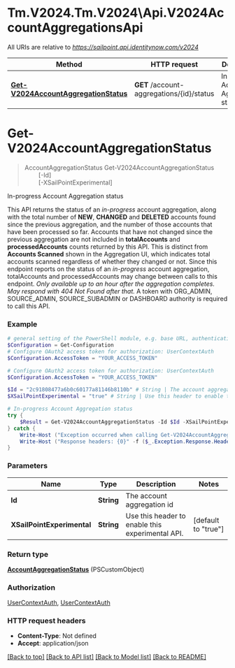 # Tm.V2024.Tm.V2024\Api.V2024AccountAggregationsApi

All URIs are relative to *https://sailpoint.api.identitynow.com/v2024*

Method | HTTP request | Description
------------- | ------------- | -------------
[**Get-V2024AccountAggregationStatus**](V2024AccountAggregationsApi.md#Get-V2024AccountAggregationStatus) | **GET** /account-aggregations/{id}/status | In-progress Account Aggregation status


<a id="Get-V2024AccountAggregationStatus"></a>
# **Get-V2024AccountAggregationStatus**
> AccountAggregationStatus Get-V2024AccountAggregationStatus<br>
> &nbsp;&nbsp;&nbsp;&nbsp;&nbsp;&nbsp;&nbsp;&nbsp;[-Id] <String><br>
> &nbsp;&nbsp;&nbsp;&nbsp;&nbsp;&nbsp;&nbsp;&nbsp;[-XSailPointExperimental] <String><br>

In-progress Account Aggregation status

This API returns the status of an *in-progress* account aggregation, along with the total number of **NEW**, **CHANGED** and **DELETED** accounts found since the previous aggregation, and the number of those accounts that have been processed so far.  Accounts that have not changed since the previous aggregation are not included in **totalAccounts** and **processedAccounts** counts returned by this API. This is distinct from **Accounts Scanned** shown in the Aggregation UI, which indicates total accounts scanned regardless of whether they changed or not.  Since this endpoint reports on the status of an *in-progress* account aggregation, totalAccounts and processedAccounts may change between calls to this endpoint.  *Only available up to an hour after the aggregation completes. May respond with *404 Not Found* after that.*  A token with ORG_ADMIN, SOURCE_ADMIN, SOURCE_SUBADMIN or DASHBOARD authority is required to call this API.

### Example
```powershell
# general setting of the PowerShell module, e.g. base URL, authentication, etc
$Configuration = Get-Configuration
# Configure OAuth2 access token for authorization: UserContextAuth
$Configuration.AccessToken = "YOUR_ACCESS_TOKEN"

# Configure OAuth2 access token for authorization: UserContextAuth
$Configuration.AccessToken = "YOUR_ACCESS_TOKEN"

$Id = "2c91808477a6b0c60177a81146b8110b" # String | The account aggregation id
$XSailPointExperimental = "true" # String | Use this header to enable this experimental API. (default to "true")

# In-progress Account Aggregation status
try {
    $Result = Get-V2024AccountAggregationStatus -Id $Id -XSailPointExperimental $XSailPointExperimental
} catch {
    Write-Host ("Exception occurred when calling Get-V2024AccountAggregationStatus: {0}" -f ($_.ErrorDetails | ConvertFrom-Json))
    Write-Host ("Response headers: {0}" -f ($_.Exception.Response.Headers | ConvertTo-Json))
}
```

### Parameters

Name | Type | Description  | Notes
------------- | ------------- | ------------- | -------------
 **Id** | **String**| The account aggregation id | 
 **XSailPointExperimental** | **String**| Use this header to enable this experimental API. | [default to &quot;true&quot;]

### Return type

[**AccountAggregationStatus**](AccountAggregationStatus.md) (PSCustomObject)

### Authorization

[UserContextAuth](../README.md#UserContextAuth), [UserContextAuth](../README.md#UserContextAuth)

### HTTP request headers

 - **Content-Type**: Not defined
 - **Accept**: application/json

[[Back to top]](#) [[Back to API list]](../README.md#documentation-for-api-endpoints) [[Back to Model list]](../README.md#documentation-for-models) [[Back to README]](../README.md)

